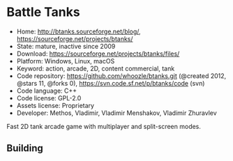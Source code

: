 # Battle Tanks

- Home: http://btanks.sourceforge.net/blog/, https://sourceforge.net/projects/btanks/
- State: mature, inactive since 2009
- Download: https://sourceforge.net/projects/btanks/files/
- Platform: Windows, Linux, macOS
- Keyword: action, arcade, 2D, content commercial, tank
- Code repository: https://github.com/whoozle/btanks.git (@created 2012, @stars 11, @forks 0), https://svn.code.sf.net/p/btanks/code (svn)
- Code language: C++
- Code license: GPL-2.0
- Assets license: Proprietary
- Developer: Methos, Vladimir, Vladimir Menshakov, Vladimir Zhuravlev

Fast 2D tank arcade game with multiplayer and split-screen modes.

## Building


